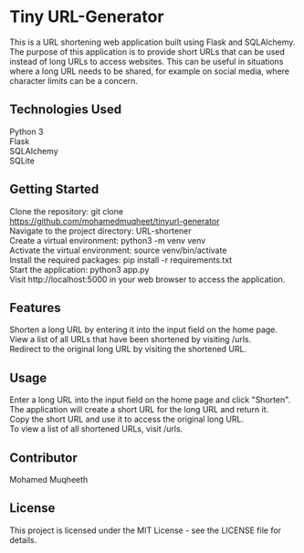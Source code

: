 # Tiny URL-Generator
This is a URL shortening web application built using Flask and SQLAlchemy. The purpose of this application is to provide short URLs that can be used instead of long URLs to access websites. This can be useful in situations where a long URL needs to be shared, for example on social media, where character limits can be a concern.

## Technologies Used
Python 3<br>
Flask<br>
SQLAlchemy<br>
SQLite<br>
## Getting Started
Clone the repository: git clone https://github.com/mohamedmuqheet/tinyurl-generator<br> 
Navigate to the project directory: URL-shortener<br>
Create a virtual environment: python3 -m venv venv<br>
Activate the virtual environment: source venv/bin/activate<br>
Install the required packages: pip install -r requirements.txt<br>
Start the application: python3 app.py<br>
Visit http://localhost:5000 in your web browser to access the application.<br>
## Features
Shorten a long URL by entering it into the input field on the home page.<br>
View a list of all URLs that have been shortened by visiting /urls.<br>
Redirect to the original long URL by visiting the shortened URL.<br>
## Usage
Enter a long URL into the input field on the home page and click "Shorten".<br>
The application will create a short URL for the long URL and return it.<br>
Copy the short URL and use it to access the original long URL.<br>
To view a list of all shortened URLs, visit /urls.<br>
## Contributor
Mohamed Muqheeth
## License
This project is licensed under the MIT License - see the LICENSE file for details.
